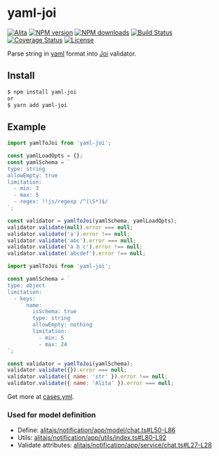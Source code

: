 # yaml-joi

[![Alita](https://img.shields.io/badge/alitajs-yaml%20joi-blue.svg)](https://github.com/alitajs/yaml-joi)
[![NPM version](https://img.shields.io/npm/v/yaml-joi.svg?style=flat)](https://npmjs.org/package/yaml-joi)
[![NPM downloads](http://img.shields.io/npm/dm/yaml-joi.svg?style=flat)](https://npmjs.org/package/yaml-joi)
[![Build Status](https://travis-ci.com/alitajs/yaml-joi.svg?branch=master)](https://travis-ci.com/alitajs/yaml-joi)
[![Coverage Status](https://coveralls.io/repos/github/alitajs/yaml-joi/badge.svg?branch=master)](https://coveralls.io/github/alitajs/yaml-joi?branch=master)
[![License](https://img.shields.io/npm/l/yaml-joi.svg)](https://npmjs.org/package/yaml-joi)

Parse string in [yaml](https://yaml.org/) format into [Joi](https://github.com/hapijs/joi) validator.

## Install

```bash
$ npm install yaml-joi
or
$ yarn add yaml-joi
```

## Example

```js
import yamlToJoi from 'yaml-joi';

const yamlLoadOpts = {};
const yamlSchema = `
type: string
allowEmpty: true
limitation:
  - min: 3
  - max: 5
  - regex: !!js/regexp /^(\S*)$/
`;

const validator = yamlToJoi(yamlSchema, yamlLoadOpts);
validator.validate(null).error === null;
validator.validate('a').error !== null;
validator.validate('abc').error === null;
validator.validate('a b c').error !== null;
validator.validate('abcdef').error !== null;
```

```js
import yamlToJoi from 'yaml-joi';

const yamlSchema = `
type: object
limitation:
  - keys:
      name:
        isSchema: true
        type: string
        allowEmpty: nothing
        limitation:
          - min: 5
          - max: 24
`;

const validator = yamlToJoi(yamlSchema);
validator.validate({}).error === null;
validator.validate({ name: 'str' }).error !== null;
validator.validate({ name: 'Alita' }).error === null;
```

Get more at [cases.yml](https://github.com/alitajs/yaml-joi/blob/master/tests/cases.yml).

### Used for model definition

- Define: [alitajs/notification/app/model/chat.ts#L50-L86](https://github.com/alitajs/notification/blob/67f5130b6a7ec02c891f5934296eb7ae7ad498ad/app/model/chat.ts#L50-L86)
- Utils: [alitajs/notification/app/utils/index.ts#L80-L92](https://github.com/alitajs/notification/blob/67f5130b6a7ec02c891f5934296eb7ae7ad498ad/app/utils/index.ts#L80-L92)
- Validate attributes: [alitajs/notification/app/service/chat.ts#L27-L28](https://github.com/alitajs/notification/blob/master/app/service/chat.ts#L27-L28)
